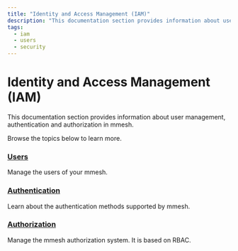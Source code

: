 ```yaml
---
title: "Identity and Access Management (IAM)"
description: "This documentation section provides information about user management, authentication and authorization in mmesh."
tags:
  - iam
  - users
  - security
---
```


# Identity and Access Management (IAM)

This documentation section provides information about user management, authentication and authorization in mmesh.

Browse the topics below to learn more.

### [Users](users.md)

Manage the users of your mmesh.

### [Authentication](authentication.md)

Learn about the authentication methods supported by mmesh.

### [Authorization](authorization.md)

Manage the mmesh authorization system. It is based on RBAC.
